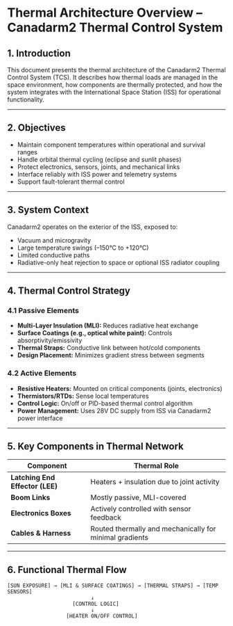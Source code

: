 # Thermal Architecture Overview – Canadarm2 Thermal Control System

## 1. Introduction

This document presents the thermal architecture of the Canadarm2 Thermal Control System (TCS). It describes how thermal loads are managed in the space environment, how components are thermally protected, and how the system integrates with the International Space Station (ISS) for operational functionality.

---

## 2. Objectives

- Maintain component temperatures within operational and survival ranges
- Handle orbital thermal cycling (eclipse and sunlit phases)
- Protect electronics, sensors, joints, and mechanical links
- Interface reliably with ISS power and telemetry systems
- Support fault-tolerant thermal control

---

## 3. System Context

Canadarm2 operates on the exterior of the ISS, exposed to:

- Vacuum and microgravity
- Large temperature swings (–150°C to +120°C)
- Limited conductive paths
- Radiative-only heat rejection to space or optional ISS radiator coupling

---

## 4. Thermal Control Strategy

### 4.1 Passive Elements

- **Multi-Layer Insulation (MLI):** Reduces radiative heat exchange
- **Surface Coatings (e.g., optical white paint):** Controls absorptivity/emissivity
- **Thermal Straps:** Conductive link between hot/cold components
- **Design Placement:** Minimizes gradient stress between segments

### 4.2 Active Elements

- **Resistive Heaters:** Mounted on critical components (joints, electronics)
- **Thermistors/RTDs:** Sense local temperatures
- **Control Logic:** On/off or PID-based thermal control algorithm
- **Power Management:** Uses 28V DC supply from ISS via Canadarm2 power interface

---

## 5. Key Components in Thermal Network

| Component | Thermal Role |
|-----------|--------------|
| **Latching End Effector (LEE)** | Heaters + insulation due to joint activity |
| **Boom Links** | Mostly passive, MLI-covered |
| **Electronics Boxes** | Actively controlled with sensor feedback |
| **Cables & Harness** | Routed thermally and mechanically for minimal gradients |

---

## 6. Functional Thermal Flow

```plaintext
[SUN EXPOSURE] → [MLI & SURFACE COATINGS] → [THERMAL STRAPS] → [TEMP SENSORS]
                           ↓
                     [CONTROL LOGIC]
                           ↓
                   [HEATER ON/OFF CONTROL]
